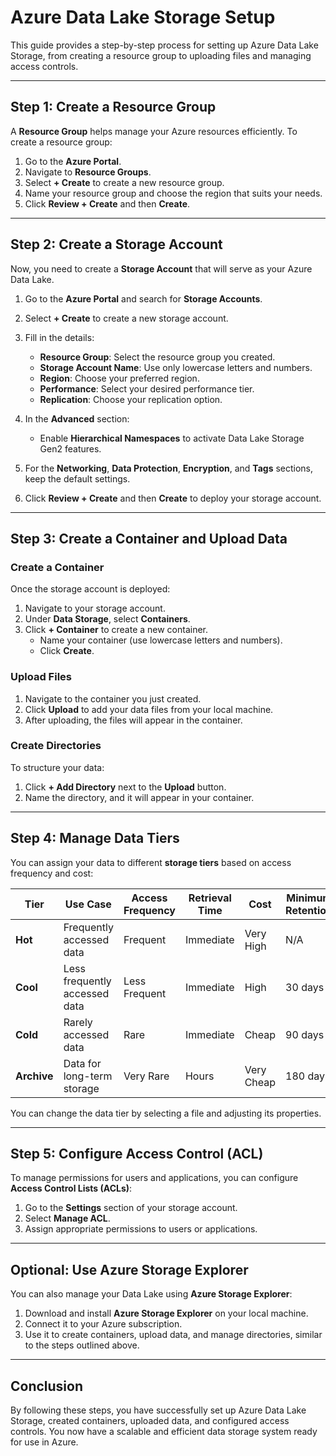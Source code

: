# Azure Data Lake Storage Setup

This guide provides a step-by-step process for setting up Azure Data Lake Storage, from creating a resource group to uploading files and managing access controls.

---

## Step 1: Create a Resource Group

A **Resource Group** helps manage your Azure resources efficiently. To create a resource group:

1. Go to the **Azure Portal**.
2. Navigate to **Resource Groups**.
3. Select **+ Create** to create a new resource group.
4. Name your resource group and choose the region that suits your needs.
5. Click **Review + Create** and then **Create**.

---

## Step 2: Create a Storage Account

Now, you need to create a **Storage Account** that will serve as your Azure Data Lake.

1. Go to the **Azure Portal** and search for **Storage Accounts**.
2. Select **+ Create** to create a new storage account.
3. Fill in the details:
   - **Resource Group**: Select the resource group you created.
   - **Storage Account Name**: Use only lowercase letters and numbers.
   - **Region**: Choose your preferred region.
   - **Performance**: Select your desired performance tier.
   - **Replication**: Choose your replication option.

4. In the **Advanced** section:
   - Enable **Hierarchical Namespaces** to activate Data Lake Storage Gen2 features.

5. For the **Networking**, **Data Protection**, **Encryption**, and **Tags** sections, keep the default settings.

6. Click **Review + Create** and then **Create** to deploy your storage account.

---

## Step 3: Create a Container and Upload Data

### Create a Container

Once the storage account is deployed:

1. Navigate to your storage account.
2. Under **Data Storage**, select **Containers**.
3. Click **+ Container** to create a new container.
   - Name your container (use lowercase letters and numbers).
   - Click **Create**.

### Upload Files

1. Navigate to the container you just created.
2. Click **Upload** to add your data files from your local machine.
3. After uploading, the files will appear in the container.

### Create Directories

To structure your data:

1. Click **+ Add Directory** next to the **Upload** button.
2. Name the directory, and it will appear in your container.

---

## Step 4: Manage Data Tiers

You can assign your data to different **storage tiers** based on access frequency and cost:

| Tier      | Use Case                         | Access Frequency    | Retrieval Time | Cost       | Minimum Retention |
|-----------|----------------------------------|---------------------|----------------|------------|-------------------|
| **Hot**   | Frequently accessed data         | Frequent            | Immediate      | Very High  | N/A               |
| **Cool**  | Less frequently accessed data    | Less Frequent       | Immediate      | High       | 30 days           |
| **Cold**  | Rarely accessed data             | Rare                | Immediate      | Cheap      | 90 days           |
| **Archive** | Data for long-term storage     | Very Rare           | Hours          | Very Cheap | 180 days          |

You can change the data tier by selecting a file and adjusting its properties.

---

## Step 5: Configure Access Control (ACL)

To manage permissions for users and applications, you can configure **Access Control Lists (ACLs)**:

1. Go to the **Settings** section of your storage account.
2. Select **Manage ACL**.
3. Assign appropriate permissions to users or applications.

---

## Optional: Use Azure Storage Explorer

You can also manage your Data Lake using **Azure Storage Explorer**:

1. Download and install **Azure Storage Explorer** on your local machine.
2. Connect it to your Azure subscription.
3. Use it to create containers, upload data, and manage directories, similar to the steps outlined above.

---

## Conclusion

By following these steps, you have successfully set up Azure Data Lake Storage, created containers, uploaded data, and configured access controls. You now have a scalable and efficient data storage system ready for use in Azure.
